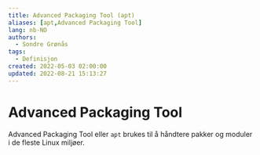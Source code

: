 ```yaml
---
title: Advanced Packaging Tool (apt)
aliases: [apt,Advanced Packaging Tool]
lang: nb-NO
authors:
  - Sondre Grønås
tags:
  - Definisjon
created: 2022-05-03 02:00:00
updated: 2022-08-21 15:13:27
---
```

# Advanced Packaging Tool
Advanced Packaging Tool eller `apt` brukes til å håndtere pakker og moduler i de fleste Linux miljøer.